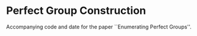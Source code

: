 # Perfect Group Construction

Accompanying code and date for the paper ``Enumerating Perfect Groups''.
